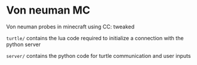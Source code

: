 # Von neuman MC
Von neuman probes in minecraft using CC: tweaked

```turtle/``` contains the lua code required to initialize a connection with the python server

```server/``` contains the python code for turtle communication and user inputs 